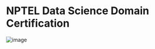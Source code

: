 # NPTEL Data Science Domain Certification

![image](https://user-images.githubusercontent.com/92245436/149006209-b0e952ec-0632-40be-a253-554e5d996e68.png)


